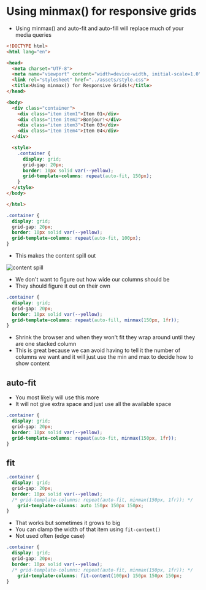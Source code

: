 # Using minmax() for responsive grids
* Using minmax() and auto-fit and auto-fill will replace much of your media queries

```html
<!DOCTYPE html>
<html lang="en">

<head>
  <meta charset="UTF-8">
  <meta name="viewport" content="width=device-width, initial-scale=1.0">
  <link rel="stylesheet" href="../assets/style.css">
  <title>Using minmax() for Responsive Grids!</title>
</head>

<body>
  <div class="container">
    <div class="item item1">Item 01</div>
    <div class="item item2">Bonjour!</div>
    <div class="item item3">Item 03</div>
    <div class="item item4">Item 04</div>
  </div>

  <style>
    .container {
      display: grid;
      grid-gap: 20px;
      border: 10px solid var(--yellow);
      grid-template-columns: repeat(auto-fit, 150px);
    }
  </style>
</body>

</html>
```

```css
.container {
  display: grid;
  grid-gap: 20px;
  border: 10px solid var(--yellow);
  grid-template-columns: repeat(auto-fit, 100px);
}
```

* This makes the content spill out

![content spill](https://i.imgur.com/3FFRKZr.png)

* We don't want to figure out how wide our columns should be
* They should figure it out on their own

```css
.container {
  display: grid;
  grid-gap: 20px;
  border: 10px solid var(--yellow);
  grid-template-columns: repeat(auto-fill, minmax(150px, 1fr));
}
```

* Shrink the browser and when they won't fit they wrap around until they are one stacked column
* This is great because we can avoid having to tell it the number of columns we want and it will just use the min and max to decide how to show content

## auto-fit
* You most likely will use this more
* It will not give extra space and just use all the available space

```css
.container {
  display: grid;
  grid-gap: 20px;
  border: 10px solid var(--yellow);
  grid-template-columns: repeat(auto-fit, minmax(150px, 1fr));
}
```

## fit
```css
.container {
  display: grid;
  grid-gap: 20px;
  border: 10px solid var(--yellow);
  /* grid-template-columns: repeat(auto-fit, minmax(150px, 1fr)); */
    grid-template-columns: auto 150px 150px 150px;
}
```

* That works but sometimes it grows to big
* You can clamp the width of that item using `fit-content()`
* Not used often (edge case)

```css
.container {
  display: grid;
  grid-gap: 20px;
  border: 10px solid var(--yellow);
  /* grid-template-columns: repeat(auto-fit, minmax(150px, 1fr)); */
    grid-template-columns: fit-content(100px) 150px 150px 150px;
}
```
